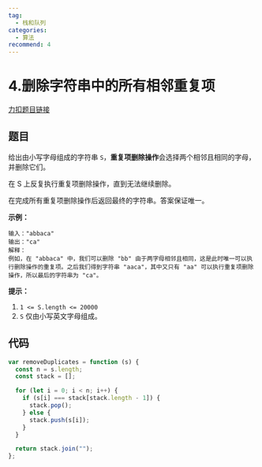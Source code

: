 ```yaml
---
tag:
  - 栈和队列
categories:
  - 算法
recommend: 4
---
```


# 4.删除字符串中的所有相邻重复项

[力扣题目链接](https://leetcode.cn/problems/remove-all-adjacent-duplicates-in-string/)

## 题目

给出由小写字母组成的字符串 `S`，**重复项删除操作**会选择两个相邻且相同的字母，并删除它们。

在 S 上反复执行重复项删除操作，直到无法继续删除。

在完成所有重复项删除操作后返回最终的字符串。答案保证唯一。

**示例：**

```
输入："abbaca"
输出："ca"
解释：
例如，在 "abbaca" 中，我们可以删除 "bb" 由于两字母相邻且相同，这是此时唯一可以执行删除操作的重复项。之后我们得到字符串 "aaca"，其中又只有 "aa" 可以执行重复项删除操作，所以最后的字符串为 "ca"。
```

**提示：**

1. `1 <= S.length <= 20000`
2. `S` 仅由小写英文字母组成。

## 代码

```js
var removeDuplicates = function (s) {
  const n = s.length;
  const stack = [];

  for (let i = 0; i < n; i++) {
    if (s[i] === stack[stack.length - 1]) {
      stack.pop();
    } else {
      stack.push(s[i]);
    }
  }

  return stack.join("");
};
```
